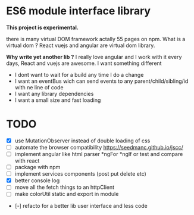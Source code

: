 # ES6 module interface library

**This project is experimental.**

there is many virtual DOM framework actally 55 pages on npm. What is a virtual dom ? React vuejs and angular are virtual
dom library.

**Why write yet another lib ?**
I really love angular and I work with it every days, React and vuejs are awesome. I want something different

- I dont want to wait for a build any time I do a change
- I want an eventBus wich can send events to any parent/child/sibling/id with ne line of code
- I want any library dependencies
- I want a small size and fast loading

# TODO

- [x] use MutationObserver instead of double loading of css
- [ ] automate the browser compatibility https://seedmanc.github.io/jscc/
- [ ] implement angular like html parser *ngFor *ngIf or test and compare with react
- [ ] package with npm
- [ ] implement services components (post put delete etc)
- [x] better console log
- [ ] move all the fetch things to an httpClient
- [ ] make colorUtil static and export in module
- [-] refacto for a better lib user interface and less code